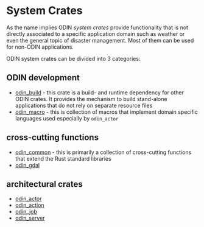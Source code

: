 # System Crates

As the name implies ODIN *system crates* provide functionality that is not directly associated to a specific application domain such as weather or even the general topic of disaster management. Most of them can be used for non-ODIN applications.

ODIN system crates can be divided into 3 categories:

## ODIN development

- [odin_build](odin_build/odin_build.md) - this crate is a build- and runtime dependency for other ODIN crates. It
  provides the mechanism to build stand-alone applications that do not rely on separate resource files
- [odin_macro](odin_macro/odin_macro.md) - this is collection of macros that implement domain specific languages
  used especially by `odin_actor` 

## cross-cutting functions

- [odin_common](odin_common/odin_common.md) - this is primarily a collection of cross-cutting functions that extend 
  the Rust standard libraries  
- [odin_gdal](odin_gdal/odin_gdal.md)

## architectural crates

- [odin_actor](odin_actor/odin_actor.md)
- [odin_action](odin_action/odin_action.md)
- [odin_job](odin_job/odin_job.md)
- [odin_server](odin_server/odin_server.md)